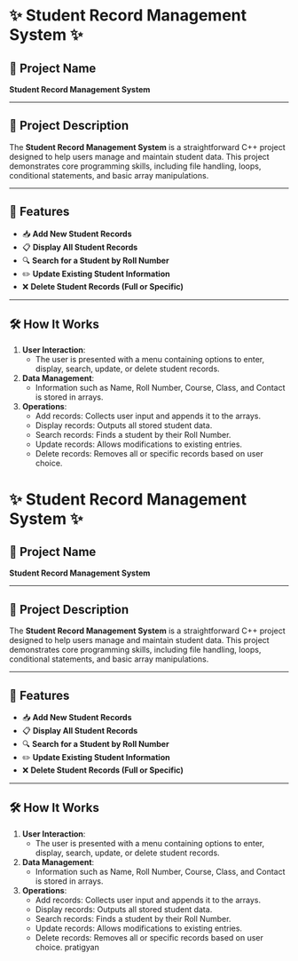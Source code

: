 
# ✨ Student Record Management System ✨

## 📌 Project Name
**Student Record Management System**

---

## 🌟 Project Description
The **Student Record Management System** is a straightforward C++ project designed to help users manage and maintain student data. This project demonstrates core programming skills, including file handling, loops, conditional statements, and basic array manipulations.

---

## 🚀 Features
- 📥 **Add New Student Records**
- 📋 **Display All Student Records**
- 🔍 **Search for a Student by Roll Number**
- ✏️ **Update Existing Student Information**
- ❌ **Delete Student Records (Full or Specific)**

---

## 🛠️ How It Works
1. **User Interaction**:
   - The user is presented with a menu containing options to enter, display, search, update, or delete student records.
2. **Data Management**:
   - Information such as Name, Roll Number, Course, Class, and Contact is stored in arrays.
3. **Operations**:
   - Add records: Collects user input and appends it to the arrays.
   - Display records: Outputs all stored student data.
   - Search records: Finds a student by their Roll Number.
   - Update records: Allows modifications to existing entries.
   - Delete records: Removes all or specific records based on user choice.

# ✨ Student Record Management System ✨

## 📌 Project Name
**Student Record Management System**

---

## 🌟 Project Description
The **Student Record Management System** is a straightforward C++ project designed to help users manage and maintain student data. This project demonstrates core programming skills, including file handling, loops, conditional statements, and basic array manipulations.

---

## 🚀 Features
- 📥 **Add New Student Records**
- 📋 **Display All Student Records**
- 🔍 **Search for a Student by Roll Number**
- ✏️ **Update Existing Student Information**
- ❌ **Delete Student Records (Full or Specific)**

---

## 🛠️ How It Works
1. **User Interaction**:
   - The user is presented with a menu containing options to enter, display, search, update, or delete student records.
2. **Data Management**:
   - Information such as Name, Roll Number, Course, Class, and Contact is stored in arrays.
3. **Operations**:
   - Add records: Collects user input and appends it to the arrays.
   - Display records: Outputs all stored student data.
   - Search records: Finds a student by their Roll Number.
   - Update records: Allows modifications to existing entries.
   - Delete records: Removes all or specific records based on user choice.
pratigyan 